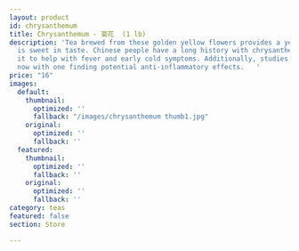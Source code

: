 ```yaml
---
layout: product
id: chrysanthemum
title: Chrysanthemum - 菊花  (1 lb)
description: 'Tea brewed from these golden yellow flowers provides a yellow brew that
  is sweet in taste. Chinese people have a long history with chrysanthemum, drinking
  it to help with fever and early cold symptoms. Additionally, studies are being conducted
  now with one finding potential anti-inflammatory effects.   '
price: "16"
images:
  default:
    thumbnail:
      optimized: ''
      fallback: "/images/chrysanthemum thumb1.jpg"
    original:
      optimized: ''
      fallback: ''
  featured:
    thumbnail:
      optimized: ''
      fallback: ''
    original:
      optimized: ''
      fallback: ''
category: teas
featured: false
section: Store

---
```

